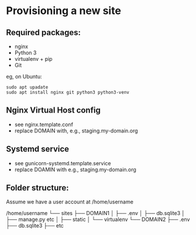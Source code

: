 Provisioning a new site
=======================

## Required packages:

* nginx
* Python 3
* virtualenv + pip
* Git

eg, on Ubuntu:

    sudo apt upadate
    sudo apt install nginx git python3 python3-venv
    
## Nginx Virtual Host config

* see nginx.template.conf
* replace DOMAIN with, e.g., staging.my-domain.org

## Systemd service

* see gunicorn-systemd.template.service
* replace DOAMIN with e.g., staging.my-domain.org

## Folder structure:

Assume we have a user account at /home/username

/home/username
└── sites
    ├── DOMAIN1
    │    ├── .env
    │    ├── db.sqlite3
    │    ├── manage.py etc
    │    ├── static
    │    └── virtualenv
    └── DOMAIN2
         ├── .env
         ├── db.sqlite3
         ├── etc
         

